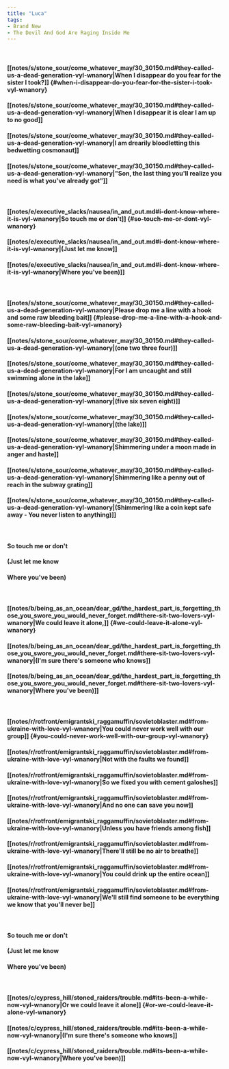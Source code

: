 ```yaml
---
title: "Luca"
tags:
- Brand New
- The Devil And God Are Raging Inside Me
---
```

&nbsp;
#### [[notes/s/stone_sour/come_whatever_may/30_30150.md#they-called-us-a-dead-generation-vyl-wnanory|When I disappear do you fear for the sister I took?]] {#when-i-disappear-do-you-fear-for-the-sister-i-took-vyl-wnanory}
#### [[notes/s/stone_sour/come_whatever_may/30_30150.md#they-called-us-a-dead-generation-vyl-wnanory|When I disappear it is clear I am up to no good]]
#### [[notes/s/stone_sour/come_whatever_may/30_30150.md#they-called-us-a-dead-generation-vyl-wnanory|I am drearily bloodletting this bedwetting cosmonaut]]
#### [[notes/s/stone_sour/come_whatever_may/30_30150.md#they-called-us-a-dead-generation-vyl-wnanory|"Son, the last thing you'll realize you need is what you've already got"]]
&nbsp;
#### [[notes/e/executive_slacks/nausea/in_and_out.md#i-dont-know-where-it-is-vyl-wnanory|So touch me or don't]] {#so-touch-me-or-dont-vyl-wnanory}
#### [[notes/e/executive_slacks/nausea/in_and_out.md#i-dont-know-where-it-is-vyl-wnanory|(Just let me know]]
#### [[notes/e/executive_slacks/nausea/in_and_out.md#i-dont-know-where-it-is-vyl-wnanory|Where you've been)]]
&nbsp;
#### [[notes/s/stone_sour/come_whatever_may/30_30150.md#they-called-us-a-dead-generation-vyl-wnanory|Please drop me a line with a hook and some raw bleeding bait]] {#please-drop-me-a-line-with-a-hook-and-some-raw-bleeding-bait-vyl-wnanory}
#### [[notes/s/stone_sour/come_whatever_may/30_30150.md#they-called-us-a-dead-generation-vyl-wnanory|(one two three four)]]
#### [[notes/s/stone_sour/come_whatever_may/30_30150.md#they-called-us-a-dead-generation-vyl-wnanory|For I am uncaught and still swimming alone in the lake]]
#### [[notes/s/stone_sour/come_whatever_may/30_30150.md#they-called-us-a-dead-generation-vyl-wnanory|(five six seven eight)]]
#### [[notes/s/stone_sour/come_whatever_may/30_30150.md#they-called-us-a-dead-generation-vyl-wnanory|(the lake)]]
#### [[notes/s/stone_sour/come_whatever_may/30_30150.md#they-called-us-a-dead-generation-vyl-wnanory|Shimmering under a moon made in anger and haste]]
#### [[notes/s/stone_sour/come_whatever_may/30_30150.md#they-called-us-a-dead-generation-vyl-wnanory|Shimmering like a penny out of reach in the subway grating]]
#### [[notes/s/stone_sour/come_whatever_may/30_30150.md#they-called-us-a-dead-generation-vyl-wnanory|(Shimmering like a coin kept safe away - You never listen to anything)]]
&nbsp;
#### So touch me or don't
#### (Just let me know
#### Where you've been)
&nbsp;
#### [[notes/b/being_as_an_ocean/dear_gd/the_hardest_part_is_forgetting_those_you_swore_you_would_never_forget.md#there-sit-two-lovers-vyl-wnanory|We could leave it alone,]] {#we-could-leave-it-alone-vyl-wnanory}
#### [[notes/b/being_as_an_ocean/dear_gd/the_hardest_part_is_forgetting_those_you_swore_you_would_never_forget.md#there-sit-two-lovers-vyl-wnanory|(I'm sure there's someone who knows]]
#### [[notes/b/being_as_an_ocean/dear_gd/the_hardest_part_is_forgetting_those_you_swore_you_would_never_forget.md#there-sit-two-lovers-vyl-wnanory|Where you've been)]]
&nbsp;
#### [[notes/r/rotfront/emigrantski_raggamuffin/sovietoblaster.md#from-ukraine-with-love-vyl-wnanory|You could never work well with our group]] {#you-could-never-work-well-with-our-group-vyl-wnanory}
#### [[notes/r/rotfront/emigrantski_raggamuffin/sovietoblaster.md#from-ukraine-with-love-vyl-wnanory|Not with the faults we found]]
#### [[notes/r/rotfront/emigrantski_raggamuffin/sovietoblaster.md#from-ukraine-with-love-vyl-wnanory|So we fixed you with cement galoshes]]
#### [[notes/r/rotfront/emigrantski_raggamuffin/sovietoblaster.md#from-ukraine-with-love-vyl-wnanory|And no one can save you now]]
#### [[notes/r/rotfront/emigrantski_raggamuffin/sovietoblaster.md#from-ukraine-with-love-vyl-wnanory|Unless you have friends among fish]]
#### [[notes/r/rotfront/emigrantski_raggamuffin/sovietoblaster.md#from-ukraine-with-love-vyl-wnanory|There'll still be no air to breathe]]
#### [[notes/r/rotfront/emigrantski_raggamuffin/sovietoblaster.md#from-ukraine-with-love-vyl-wnanory|You could drink up the entire ocean]]
#### [[notes/r/rotfront/emigrantski_raggamuffin/sovietoblaster.md#from-ukraine-with-love-vyl-wnanory|We'll still find someone to be everything we know that you'll never be]]
&nbsp;
#### So touch me or don't
#### (Just let me know
#### Where you've been)
&nbsp;
#### [[notes/c/cypress_hill/stoned_raiders/trouble.md#its-been-a-while-now-vyl-wnanory|Or we could leave it alone]] {#or-we-could-leave-it-alone-vyl-wnanory}
#### [[notes/c/cypress_hill/stoned_raiders/trouble.md#its-been-a-while-now-vyl-wnanory|(I'm sure there's someone who knows]]
#### [[notes/c/cypress_hill/stoned_raiders/trouble.md#its-been-a-while-now-vyl-wnanory|Where you've been)]]
